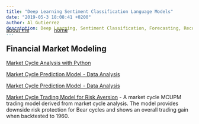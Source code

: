 ```yaml
---
title: "Deep Learning Sentiment Classification Language Models"
date: "2019-05-3 18:08:41 +0200"
author: Al Gutierrez
description: Deep Learning, Sentiment Classification, Forecasting, Recommendations
...
```


<span style="display:block; color:blue; margin-top:-40px;"> </span>
[about me](../../about.md)  &nbsp;   &nbsp;  &nbsp;  &nbsp;   &nbsp;   &nbsp;  &nbsp;  &nbsp; [home](../../index.md)

## Financial Market Modeling

[Market Cycle Analysis with Python](20200930-MarketCycle.md)  

[Market Cycle Prediction Model - Data Analysis](20201031-MarketCycleDataAnalysis.md)


[Market Cycle Prediction Model - Data Analysis](20201031-MarketCycleDataAnalysis.md)

[Market Cycle Trading Model for Risk Aversion](https://github.com/Aljgutier/Pyquant/blob/main/SP500_MktCycle_ML_2.ipynb) - A market cycle MCUPM trading model derived from market cycle analysis. The model provides downside risk protection for Bear cycles and shows an overall trading gain when backtested to 1960.
